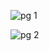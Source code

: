 
![pg 1](https://github.com/user-attachments/assets/887951b0-0b55-4719-9bfe-5bb606e08031)

![pg 2](https://github.com/user-attachments/assets/8a4c3c4c-bcad-4b6c-99af-ad99191146d7)
